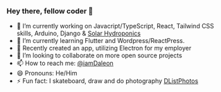 ### Hey there, fellow coder 👋

- 🔭 I’m currently working on Javacript/TypeScript, React, Tailwind CSS skills, Arduino, Django & [Solar Hydroponics](https://github.com/IamDaleon/SolarHydroPonics)
- 🌱 I’m currently learning Flutter and Wordpress/ReactPress.
- 📳 Recently created an app, utilizing Electron for my employer
- 👯 I’m looking to collaborate on more open source projects
- 📫 How to reach me: [@iamDaleon](https://twitter.com/iamDaleon)
- 😄 Pronouns: He/Him
- ⚡ Fun fact: I skateboard, draw and do photography [DListPhotos](https://instagram/DListPhotos)
